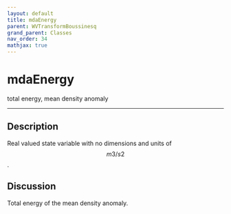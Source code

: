 ```yaml
---
layout: default
title: mdaEnergy
parent: WVTransformBoussinesq
grand_parent: Classes
nav_order: 34
mathjax: true
---
```


#  mdaEnergy

total energy, mean density anomaly


---

## Description
Real valued state variable with no dimensions and units of $$m3/s2$$.

## Discussion

Total energy of the mean density anomaly.

